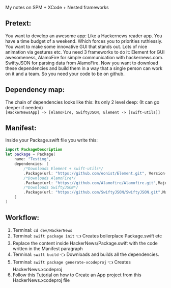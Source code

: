 My notes on SPM + XCode + Nested frameworks<!--more--> 

## Pretext:

You want to develop an awesome app: Like a Hackernews reader app. You have a time budget of a weekend. Which forces you to priorities ruthlessly. You want to make some innovative GUI that stands out. Lots of nice animation via gestures etc. You need 3 frameworks to do it: Element for GUI awesomeness, AlamoFire for simple communication with hackernews.com. SwiftyJSON for parsing data from AlamoFire. Now you want to download these dependencies and build them in a way that a single person can work on it and a team. So you need your code to be on github. 

## Dependency map:
The chain of dependencies looks like this: Its only 2 level deep: (It can go deeper if needed)   
``[HackerNewsApp] -> [AlamoFire, SwiftyJSON, Element -> [swift-utils]]``

## Manifest: 

Inside your Package.swift file you write this:

```swift
import PackageDescription
let package = Package(
    name: "Testing",
	dependencies: [
		/*Downloads Element + swift-utils*/
		.Package(url: "https://github.com/eonist/Element.git", Version(0, 0, 0, prereleaseIdentifiers: ["alpha", "5"])),
		/*Downloads AlamoFire*/
		.Package(url: "https://github.com/Alamofire/Alamofire.git",MajorVersion:4,minor:3),
		/*Downloads SwiftyJSON*/
		.Package(url: "https://github.com/SwiftyJSON/SwiftyJSON.git",MajorVersion:3,minor:1)
    ]
)
```

## Workflow:

1. Terminal: ``cd dev/HackerNews``
2. Terminal: ``swift package init`` 👈 Creates boilerplace Package.swift etc
3. Replace the content inside HackerNews/Package.swift with the code written in the Manifest paragraph
4. Terminal: ``swift build`` 👈 Downloads and builds all the dependencies. 
5. Terminal: ``swift package generate-xcodeproj`` 👈 Creates HackerNews.xcodeproj
6. Follow this [Tutorial](http://stylekit.org/blog/2017/02/05/Xcode-and-spm/)  on how to Create an App project from this HackerNews.xcodeproj file
